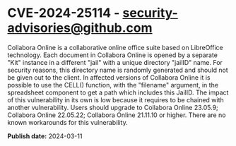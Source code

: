 # CVE-2024-25114 - security-advisories@github.com

Collabora Online is a collaborative online office suite based on LibreOffice technology. Each document in Collabora Online is opened by a separate "Kit" instance in a different "jail" with a unique directory "jailID" name. For security reasons, this directory name is randomly generated and should not be given out to the client. In affected versions of Collabora Online it is possible to use the CELL() function, with the "filename" argument, in the spreadsheet component to get a path which includes this JailID. The impact of this vulnerability in its own is low because it requires to be chained with another vulnerability. Users should upgrade to Collabora Online 23.05.9; Collabora Online 22.05.22; Collabora Online 21.11.10 or higher. There are no known workarounds for this vulnerability.

**Publish date:** 2024-03-11
